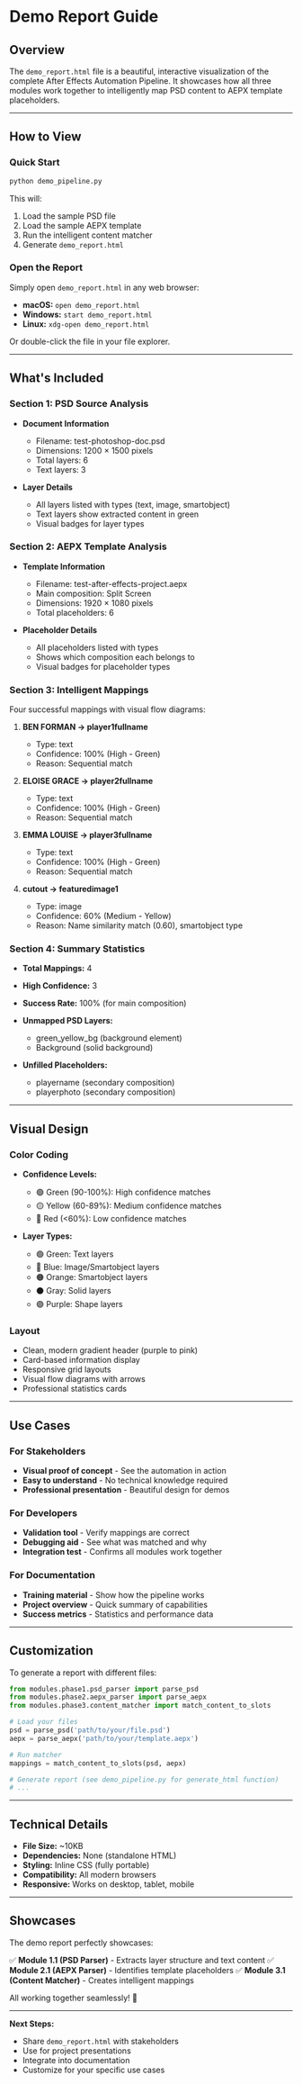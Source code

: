 # Demo Report Guide

## Overview

The `demo_report.html` file is a beautiful, interactive visualization of the complete After Effects Automation Pipeline. It showcases how all three modules work together to intelligently map PSD content to AEPX template placeholders.

---

## How to View

### Quick Start
```bash
python demo_pipeline.py
```

This will:
1. Load the sample PSD file
2. Load the sample AEPX template
3. Run the intelligent content matcher
4. Generate `demo_report.html`

### Open the Report
Simply open `demo_report.html` in any web browser:
- **macOS:** `open demo_report.html`
- **Windows:** `start demo_report.html`
- **Linux:** `xdg-open demo_report.html`

Or double-click the file in your file explorer.

---

## What's Included

### Section 1: PSD Source Analysis
- **Document Information**
  - Filename: test-photoshop-doc.psd
  - Dimensions: 1200 × 1500 pixels
  - Total layers: 6
  - Text layers: 3

- **Layer Details**
  - All layers listed with types (text, image, smartobject)
  - Text layers show extracted content in green
  - Visual badges for layer types

### Section 2: AEPX Template Analysis
- **Template Information**
  - Filename: test-after-effects-project.aepx
  - Main composition: Split Screen
  - Dimensions: 1920 × 1080 pixels
  - Total placeholders: 6

- **Placeholder Details**
  - All placeholders listed with types
  - Shows which composition each belongs to
  - Visual badges for placeholder types

### Section 3: Intelligent Mappings
Four successful mappings with visual flow diagrams:

1. **BEN FORMAN → player1fullname**
   - Type: text
   - Confidence: 100% (High - Green)
   - Reason: Sequential match

2. **ELOISE GRACE → player2fullname**
   - Type: text
   - Confidence: 100% (High - Green)
   - Reason: Sequential match

3. **EMMA LOUISE → player3fullname**
   - Type: text
   - Confidence: 100% (High - Green)
   - Reason: Sequential match

4. **cutout → featuredimage1**
   - Type: image
   - Confidence: 60% (Medium - Yellow)
   - Reason: Name similarity match (0.60), smartobject type

### Section 4: Summary Statistics
- **Total Mappings:** 4
- **High Confidence:** 3
- **Success Rate:** 100% (for main composition)

- **Unmapped PSD Layers:**
  - green_yellow_bg (background element)
  - Background (solid background)

- **Unfilled Placeholders:**
  - playername (secondary composition)
  - playerphoto (secondary composition)

---

## Visual Design

### Color Coding
- **Confidence Levels:**
  - 🟢 Green (90-100%): High confidence matches
  - 🟡 Yellow (60-89%): Medium confidence matches
  - 🔴 Red (<60%): Low confidence matches

- **Layer Types:**
  - 🟢 Green: Text layers
  - 🔵 Blue: Image/Smartobject layers
  - 🟠 Orange: Smartobject layers
  - ⚫ Gray: Solid layers
  - 🟣 Purple: Shape layers

### Layout
- Clean, modern gradient header (purple to pink)
- Card-based information display
- Responsive grid layouts
- Visual flow diagrams with arrows
- Professional statistics cards

---

## Use Cases

### For Stakeholders
- **Visual proof of concept** - See the automation in action
- **Easy to understand** - No technical knowledge required
- **Professional presentation** - Beautiful design for demos

### For Developers
- **Validation tool** - Verify mappings are correct
- **Debugging aid** - See what was matched and why
- **Integration test** - Confirms all modules work together

### For Documentation
- **Training material** - Show how the pipeline works
- **Project overview** - Quick summary of capabilities
- **Success metrics** - Statistics and performance data

---

## Customization

To generate a report with different files:

```python
from modules.phase1.psd_parser import parse_psd
from modules.phase2.aepx_parser import parse_aepx
from modules.phase3.content_matcher import match_content_to_slots

# Load your files
psd = parse_psd('path/to/your/file.psd')
aepx = parse_aepx('path/to/your/template.aepx')

# Run matcher
mappings = match_content_to_slots(psd, aepx)

# Generate report (see demo_pipeline.py for generate_html function)
# ...
```

---

## Technical Details

- **File Size:** ~10KB
- **Dependencies:** None (standalone HTML)
- **Styling:** Inline CSS (fully portable)
- **Compatibility:** All modern browsers
- **Responsive:** Works on desktop, tablet, mobile

---

## Showcases

The demo report perfectly showcases:

✅ **Module 1.1 (PSD Parser)** - Extracts layer structure and text content
✅ **Module 2.1 (AEPX Parser)** - Identifies template placeholders
✅ **Module 3.1 (Content Matcher)** - Creates intelligent mappings

All working together seamlessly! 🎉

---

**Next Steps:**
- Share `demo_report.html` with stakeholders
- Use for project presentations
- Integrate into documentation
- Customize for your specific use cases
